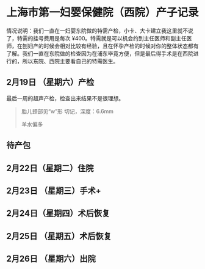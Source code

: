 # 上海市第一妇婴保健院（西院）产子记录

情况说明：我们一直在一妇婴东院做的特需产检，小卡、大卡建立我这里就不说了，特需的挂号费用是每次 ¥400。特需就是可以机会约到主任医师和副主任医师，在刨妇产的时候会相对比较有经验，且在怀孕产检的时候对你的整体状态都有了解。我们一直在东院做的检查因为在浦东毕竟方便，但是最后得手术是在西院进行的，所以东院、西院主要看自己的特需医生。

## 2月19日 （星期六）产检

最后一周的超声产检，检查出来结果不是很理想。

> 胎儿颈部见“w”形 切记，深度：6.6mm
>
> 羊水偏多

## 待产包

## 2月22日（星期二）住院



## 2月23日 （星期三）手术+



## 2月24日（星期四）术后恢复



## 2月25日 （星期五）术后恢复



## 2月26日 （星期六）出院




